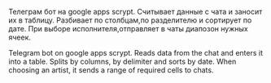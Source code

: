 Телеграм бот на google apps scrypt. Считывает данные с чата и заносит их в таблицу. Разбивает по столбцам,по разделителю и сортирует по дате. При выборе исполнителя,отправляет в чаты диапозон нужных ячеек.

Telegram bot on google apps scrypt. Reads data from the chat and enters it into a table. Splits by columns, by delimiter and sorts by date. When choosing an artist, it sends a range of required cells to chats.
